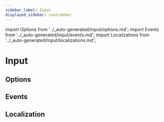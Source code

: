 ```yaml
---
sidebar_label: Input
displayed_sidebar: vueSidebar
---
```


import Options from '../\_auto-generated/input/options.md';
import Events from '../\_auto-generated/input/events.md';
import Localizations from '../\_auto-generated/input/localizations.md';

# Input

<div className="option-list">

## Options

<Options />

## Events

<Events />

## Localization

<Localizations />

</div>
